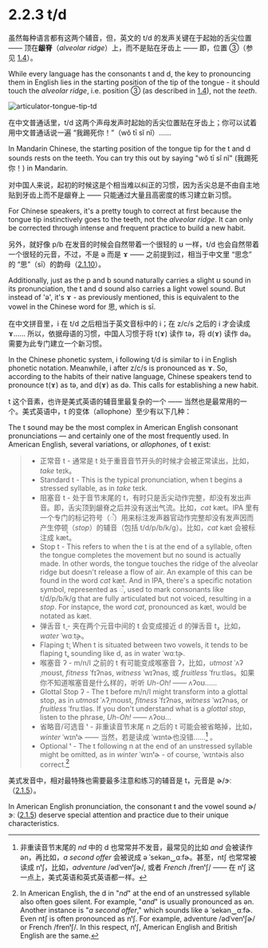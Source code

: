 # 2.2.3 <span class="pho">t/d</span>

虽然每种语言都有这两个辅音，但，英文的 <span class="pho">t/d</span> 的发声关键在于起始的舌尖位置 —— 顶在**龈脊**（*alveolar ridge*）上，而不是贴在牙齿上 —— 即，位置 ③（参见 [1.4](1.4-articulators)）。

While every language has the consonants <span class="pho">t</span> and <span class="pho">d</span>, the key to pronouncing them in English lies in the starting position of the tip of the tongue - it should touch the *alveolar ridge*, i.e. position ③ (as described in [1.4](1.4-articulators)), not the *teeth*.

![articulator-tongue-tip-td](/images/articulator-tongue-tip-td.svg)

在中文普通话里，<span class="pho">t/d</span> 这两个声母发声时起始的舌尖位置贴在牙齿上；你可以试着用中文普通话说一遍 “我踢死你！”（<span class="pho">wǒ tī sǐ nǐ</span>）<span class="speak-word-inline" data-audio-other="/audios/us/我踢死你-zh-cn-male.mp3"></span>……

In Mandarin Chinese, the starting position of the tongue tip for the <span class="pho">t</span> and <span class="pho">d</span> sounds rests on the teeth. You can try this out by saying "wǒ tī sǐ nǐ" (我踢死你！)<span class="speak-word-inline" data-audio-other="/audios/us/我踢死你-zh-cn-male.mp3"></span> in Mandarin.

对中国人来说，起初的时候这是个相当难以纠正的习惯，因为舌尖总是不由自主地贴到牙齿上而不是龈脊上 —— 只能通过大量且高密度的练习建立新习惯。

For Chinese speakers, it's a pretty tough to correct at first because the tongue tip instinctively goes to the teeth, not the *alveolar ridge*. It can only be corrected through intense and frequent practice to build a new habit.

另外，就好像 <span class="pho">p/b</span> 在发音的时候会自然带着一个很轻的 <span class="pho">ʊ</span> 一样，<span class="pho">t/d</span> 也会自然带着一个很轻的元音，不过，不是 <span class="pho">ə</span> 而是 <span class="pho">ɤ</span><span class="speak-word-inline" data-audio-other="/audios/us/Close-mid_back_unrounded_vowel.ogg.mp3"></span> —— 之前提到过，相当于中文里 “思念” 的 “思”（<span class="pho">sī</span>）的韵母（[2.1.10](2.1.10-ɤ)）。

Additionally, just as the <span class="pho">p</span> and <span class="pho">b</span> sound naturally carries a slight <span class="pho">ʊ</span> sound in its pronunciation, the <span class="pho">t</span> and <span class="pho">d</span> sound also carries a light vowel sound. But instead of 'ə', it's <span class="pho">ɤ</span><span class="speak-word-inline" data-audio-other="/audios/us/Close-mid_back_unrounded_vowel.ogg.mp3"></span> - as previously mentioned, this is equivalent to the vowel in the Chinese word for 思, which is <span class="pho">sī.</span>

在中文拼音里，<span class="pho">i</span> 在 <span class="pho">t/d</span> 之后相当于英文音标中的 <span class="pho">i</span>；在 <span class="pho">z/c/s</span> 之后的 <span class="pho">i</span> 才会读成 <span class="pho">ɤ</span>…… 所以，依据母语的习惯，中国人习惯于将 <span class="pho">t(ɤ)</span> 读作 <span class="pho">tə</span>，将 <span class="pho">d(ɤ)</span> 读作 <span class="pho">də</span>。需要为此专门建立一个新习惯。

In the Chinese phonetic system, <span class="pho">i</span> following <span class="pho">t/d</span> is similar to <span class="pho">i</span> in English phonetic notation. Meanwhile, <span class="pho">i</span> after <span class="pho">z/c/s</span> is pronounced as <span class="pho">ɤ</span>. So, according to the habits of their native language, Chinese speakers tend to pronounce <span class="pho">t(ɤ)</span> as <span class="pho">tə</span>, and <span class="pho">d(ɤ)</span> as <span class="pho">də</span>. This calls for establishing a new habit.

<span class="pho">t</span> 这个音素，也许是美式英语的辅音里最复杂的一个 —— 当然也是最常用的一个。美式英语中，<span class="pho">t</span> 的变体（allophone）至少有以下几种：

The <span class="pho">t</span> sound may be the most complex in American English consonant pronunciations — and certainly one of the most frequently used. In American English, several variations, or *allophones*, of <span class="pho">t</span> exist:

> * 正常音 <span class="pho">t</span> - 通常是 <span class="pho">t</span> 处于重音音节开头的时候才会被正常读出，比如，*take* <span class="pho alt">teɪk</span><span class="speak-word-inline" data-audio-us-male="/audios/us/take-us-male.mp3" data-audio-us-female="/audios/us/take-us-female.mp3"></span>。
> * Standard <span class="pho">t</span> - This is the typical pronunciation, when <span class="pho">t</span> begins a stressed syllable, as in *take* <span class="pho alt">teɪk</span><span class="speak-word-inline" data-audio-us-male="/audios/us/take-us-male.mp3" data-audio-us-female="/audios/us/take-us-female.mp3"></span>.
> * 阻塞音 <span class="pho">t</span> - 处于音节末尾的 <span class="pho">t</span>，有时只是舌尖动作完整，却没有发出声音。即，舌尖顶到龈脊之后并没有送出气流。比如，*cat* <span class="pho alt">kæt</span><span class="speak-word-inline" data-audio-us-male="/audios/us/cat-us-male.mp3" data-audio-us-female="/audios/us/cat-us-female.mp3"></span>。IPA 里有一个专门的标记符号（<span class="pho">◌̚</span>）用来标注发声器官动作完整却没有发声因而产生停顿（*stop*）的辅音（包括 <span class="pho">t/d/p/b/k/g</span>）。比如，*cat* <span class="pho alt">kæt</span> 会被标注成 <span class="pho alt">kæt̚</span>。
> * Stop <span class="pho">t</span> - This refers to when the <span class="pho">t</span> is at the end of a syllable, often the tongue completes the movement but no sound is actually made. In other words, the tongue touches the ridge of the alveolar ridge but doesn't release a flow of air. An example of this can be found in the word *cat* <span class="pho alt">kæt</span><span class="speak-word-inline" data-audio-us-male="/audios/us/cat-us-male.mp3" data-audio-us-female="/audios/us/cat-us-female.mp3"></span>. And in IPA, there's a specific notation symbol, represented as <span class="pho">◌̚</span>, used to mark consonants like <span class="pho">t/d/p/b/k/g</span> that are fully articulated but not voiced, resulting in a *stop*. For instance, the word *cat*, pronounced as <span class="pho alt">kæt</span>, would be notated as <span class="pho alt">kæt̚</span>.
> * 弹舌音 <span class="pho">t̬</span> - 夹在两个元音中间的 <span class="pho">t</span> 会变成接近 <span class="pho">d</span> 的弹舌音 <span class="pho">t̬</span>，比如，*water* <span class="pho alt">ˈwɑːt̬ɚ</span><span class="speak-word-inline" data-audio-us-male="/audios/us/water-us-male.mp3" data-audio-us-female="/audios/us/water-us-female.mp3"></span>。
> * Flaping <span class="pho">t̬</span>: When <span class="pho">t</span> is situated between two vowels, it tends to be flaping <span class="pho">t̬</span>, sounding like <span class="pho">d</span>, as in water <span class="pho alt">ˈwɑːt̬ɚ</span><span class="speak-word-inline" data-audio-us-male="/audios/us/water-us-male.mp3" data-audio-us-female="/audios/us/water-us-female.mp3"></span>.
> * 喉塞音 <span class="pho">ʔ</span> - <span class="pho">m/n/l</span> 之前的 <span class="pho">t</span> 有可能变成喉塞音 <span class="pho">ʔ</span>，比如，*utmost* <span class="pho alt">ˈʌʔˌmoʊst</span><span class="speak-word-inline" data-audio-us-male="/audios/us/utmost-us-male.mp3" data-audio-us-female="/audios/us/utmost-us-female.mp3"></span>, *fitness* <span class="pho alt">ˈfɪʔnəs</span><span class="speak-word-inline" data-audio-us-male="/audios/us/fitness-us-male.mp3" data-audio-us-female="/audios/us/fitness-us-female.mp3"></span>, *witness* <span class="pho alt">ˈwɪʔnəs</span><span class="speak-word-inline" data-audio-us-male="/audios/us/witness-us-male.mp3" data-audio-us-female="/audios/us/witness-us-female.mp3"></span>, 或 *fruitless* <span class="pho alt">ˈfruːtləs</span><span class="speak-word-inline" data-audio-us-male="/audios/us/fruitless-us-male.mp3" data-audio-us-female="/audios/us/fruitless-us-female.mp3"></span>。如果你不知道喉塞音是什么样的，听听 *Uh-Oh!* <span class="speak-word-inline" data-audio-us-female="/audios/us/Uh-Oh.mp3"></span>—— <span class="pho alt">ʌʔoʊ</span>……
> * Glottal Stop <span class="pho">ʔ</span> - The <span class="pho">t</span> before <span class="pho">m/n/l</span> might transform into a glottal stop, as in *utmost* <span class="pho alt">ˈʌʔˌmoʊst</span><span class="speak-word-inline" data-audio-us-male="/audios/us/utmost-us-male.mp3" data-audio-us-female="/audios/us/utmost-us-female.mp3"></span>, *fitness* <span class="pho alt">ˈfɪʔnəs</span><span class="speak-word-inline" data-audio-us-male="/audios/us/fitness-us-male.mp3" data-audio-us-female="/audios/us/fitness-us-female.mp3"></span>, *witness* <span class="pho alt">ˈwɪʔnəs</span><span class="speak-word-inline" data-audio-us-male="/audios/us/witness-us-male.mp3" data-audio-us-female="/audios/us/witness-us-female.mp3"></span>, or *fruitless* <span class="pho alt">ˈfruːtləs</span><span class="speak-word-inline" data-audio-us-male="/audios/us/fruitless-us-male.mp3" data-audio-us-female="/audios/us/fruitless-us-female.mp3"></span>. If you don't understand what is a *glottal stop*, listen to the phrase,  *Uh-Oh!* <span class="speak-word-inline" data-audio-us-female="/audios/us/Uh-Oh.mp3"></span>—— <span class="pho alt">ʌʔoʊ</span>...
> * 省略音/可选音 <span class="pho">ᵗ</span> - 非重读音节末尾 <span class="pho">n</span> 之后的 <span class="pho">t</span> 可能会被省略掉，比如，*winter* <span class="pho alt">ˈwɪnᵗɚ</span><span class="speak-word-inline" data-audio-us-male="/audios/us/winter-us-male.mp3" data-audio-us-female="/audios/us/winter-us-female.mp3"></span> —— 当然，若是读成 <span class="pho alt">ˈwɪntɚ</span><span class="speak-word-inline" data-audio-us-male="/audios/us/winter-t-us-male.mp3" data-audio-us-female="/audios/us/winter-t-us-female.mp3"></span>也没错……[^1] 。
> * Optional <span class="pho">ᵗ</span> - The <span class="pho">t</span> following <span class="pho">n</span> at the end of an unstressed syllable might be omitted, as in *winter* <span class="pho alt">ˈwɪnᵗɚ</span><span class="speak-word-inline" data-audio-us-male="/audios/us/winter-us-male.mp3" data-audio-us-female="/audios/us/winter-us-female.mp3"></span> - of course, <span class="pho alt">ˈwɪntɚ</span><span class="speak-word-inline" data-audio-us-male="/audios/us/winter-t-us-male.mp3" data-audio-us-female="/audios/us/winter-t-us-female.mp3"></span>is also correct.[^2]

美式发音中，相对最特殊也需要最多注意和练习的辅音是 <span class="pho">t</span>，元音是 <span class="pho">ɚ/ɝː</span>（[2.1.5](2.1.5-ə)）。

In American English pronunciation, the consonant <span class="pho">t</span> and the vowel sound <span class="pho">ɚ/ɝː</span> ([2.1.5](2.1.5-ə)) deserve special attention and practice due to their unique characteristics.

[^1]: 非重读音节末尾的 *nd* 中的 <span class="pho">d</span> 也常常并不发音，最常见的比如 *and* 会被读作 <span class="pho alt">ən</span>，再比如，*a second offer* 会被说成 <span class="pho alt">ə ˈsekən‿ɑːfɚ</span>。甚至，<span class="pho">ntʃ</span> 也常常被读成 <span class="pho">nᵗʃ</span>，比如，*adventure* <span class="pho">/ədˈvenᵗʃɚ/</span>, 或者 *French* <span class="pho">/frenᵗʃ/</span> —— 在 <span class="pho">nᵗʃ</span> 这一点上，美式英语和英式英语都一样。

[^2]: In American English, the <span class="pho">d</span> in "*nd*" at the end of an unstressed syllable also often goes silent. For example, "*and*" is usually pronounced as <span class="pho alt">ən</span>. Another instance is "*a second offer*," which sounds like <span class="pho alt">ə ˈsekən‿ɑːfɚ</span>. Even <span class="pho">ntʃ</span> is often pronounced as <span class="pho">nᵗʃ</span>. For example, adventure <span class="pho">/ədˈvenᵗʃɚ/</span> or French <span class="pho">/frenᵗʃ/</span>. In this respect, <span class="pho">nᵗʃ</span>, American English and British English are the same.

